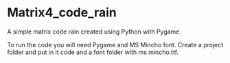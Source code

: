 # Matrix4_code_rain
A simple matrix code rain created using Python with Pygame.

To run  the code you will need Pygame and MS Mincho font. Create a project folder and put in it code and a font folder with ms mincho.ttf. 

